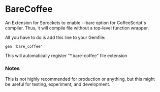 # BareCoffee
An Extension for Sprockets to enable --bare option for CoffeeScript's compiler. Thus, it will compile file without a top-level function wrapper.

All you have to do is add this line to your Gemfile:

    gem 'bare_coffee'


This will automatically register "*.bare-coffee" file extension

### Notes

This is not highly recommended for production or anything, but this might be useful for testing, experiment, and development.
